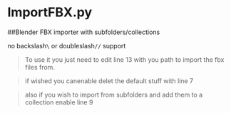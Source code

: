 # ImportFBX.py

##Blender FBX importer with subfolders/collections

no backslash`\` or doubleslash`//` support 

> To use it you just need to edit line 13 with you path to import the fbx files from. 

> if wished you canenable delet the default stuff with line 7

> also if you wish to import from subfolders and add them to a collection enable line 9
